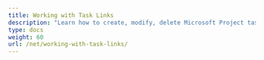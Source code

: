 ```yaml
---
title: Working with Task Links
description: "Learn how to create, modify, delete Microsoft Project task links using Aspose.Tasks for .NET."
type: docs
weight: 60
url: /net/working-with-task-links/
---
```

